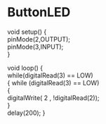 # ButtonLED

void setup() {  
pinMode(2,OUTPUT);   
pinMode(3,INPUT);   
}  
    
void loop() {    
while(digitalRead(3) == LOW)   
{ while (digitalRead(3) == LOW)  
{  
digitalWrite( 2 , !digitalRead(2));   
  }  
delay(200); }  



